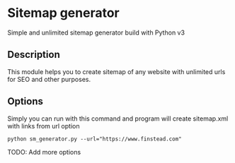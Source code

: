 # Sitemap generator 

Simple and unlimited sitemap generator build with Python v3

## Description
This module helps you to create sitemap of any website with unlimited urls for SEO and other purposes.

## Options
Simply you can run with this command and program will create sitemap.xml with links from url option
```
python sm_generator.py --url="https://www.finstead.com"
```


TODO: Add more options
